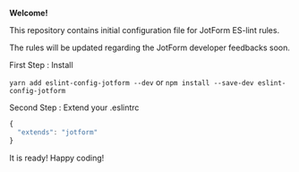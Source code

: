 **Welcome!**

This repository contains initial configuration file for JotForm ES-lint rules.

The rules will be updated regarding the JotForm developer feedbacks soon.

First Step : Install

`yarn add eslint-config-jotform --dev`
or
`npm install --save-dev eslint-config-jotform`

Second Step : Extend your .eslintrc
```js
{
  "extends": "jotform"
}
```

It is ready! 
Happy coding!
